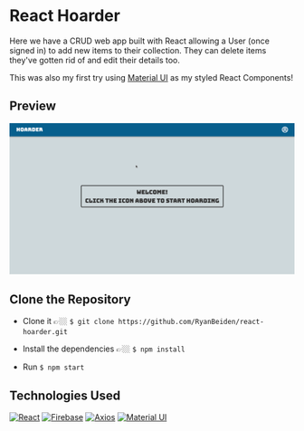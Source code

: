 # React Hoarder

Here we have a CRUD web app built with React allowing a User (once signed in) to add new items to their collection. They can delete items they've gotten rid of and edit their details too.

This was also my first try using [Material UI](https://material-ui.com/) as my styled React Components!

## Preview

![React Hoarder Demo](./gifs/react-hoarder-demo.gif)

## Clone the Repository
- Clone it 👉🏼 `$ git clone https://github.com/RyanBeiden/react-hoarder.git`

- Install the dependencies 👉🏼 `$ npm install`

- Run `$ npm start`

## Technologies Used
[![React](https://img.shields.io/badge/-React-2c9fcc?style=flat-square)](#) [![Firebase](https://img.shields.io/badge/-Firebase-2c9fcc?style=flat-square)](#) [![Axios](https://img.shields.io/badge/-Axios-2c9fcc?style=flat-square)](#) [![Material UI](https://img.shields.io/badge/-Material%20UI-2c9fcc?style=flat-square)](#)
